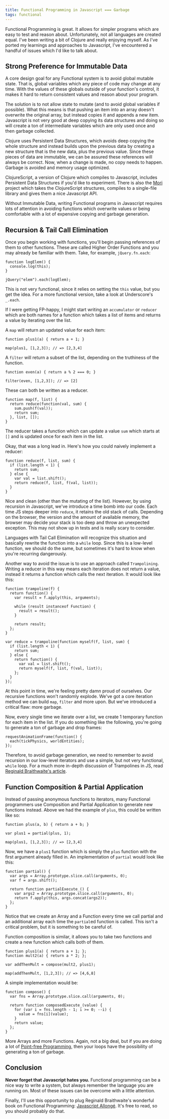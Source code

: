 ```yaml
---
title: Functional Programming in Javascript === Garbage
tags: functional
---
```


Functional Programming is great. It allows for simpler programs which are easy to test and reason about. Unfortunately, not all languages are created equal. I've been writing a bit of Clojure and really enjoying myself. As I've ported my learnings and approaches to Javascript, I've encountered a handful of issues which I'd like to talk about.

## Strong Preference for Immutable Data

A core design goal for any Functional system is to avoid global mutable state. That is, global variables which any piece of code may change at any time. With the values of these globals outside of your function's control, it makes it hard to return consistent values and reason about your program.

The solution is to not allow state to mutate (and to avoid global variables if possible). What this means is that pushing an item into an array doesn't overwrite the original array, but instead copies it and appends a new item. Javascript is not very good at deep copying its data structures and doing so will create a ton of intermediate variables which are only used once and then garbage collected.

Clojure uses Persistent Data Structures, which avoids deep copying the whole structure and instead builds upon the previous data by creating a new structure that is the new data, plus the previous value. Since these pieces of data are immutable, we can be assured these references will always be correct. Now, when a change is made, no copy needs to happen. Garbage is avoided and memory usage optimized.

ClojureScript, a version of Clojure which compiles to Javascript, includes Persistent Data Structures if you'd like to experiment. There is also the [Mori](https://github.com/swannodette/mori) project which takes the ClojureScript structures, compiles to a single-file library and gives them a nice Javascript API.

Without Immutable Data, writing Functional programs in Javascript requires lots of attention in avoiding functions which overwrite values or being comfortable with a lot of expensive copying and garbage generation.

## Recursion & Tail Call Elimination

Once you begin working with functions, you'll begin passing references of them to other functions. These are called Higher Order Functions and you may already be familiar with them. Take, for example, `jQuery.fn.each`:

    function logElem() {
      console.log(this);
    }

    jQuery("elem").each(logElem);

This is not very functional, since it relies on setting the `this` value, but you get the idea. For a more functional version, take a look at Underscore's `_.each`.

If I were getting FP-happy, I might start writing an `accumulator` or `reducer` which are both names for a function which takes a list of items and returns a value by iterating over the list.

A `map` will return an updated value for each item:

    function plus1(a) { return a + 1; }

    map(plus1, [1,2,3]); // => [2,3,4]

A `filter` will return a subset of the list, depending on the truthiness of the function.

    function even(a) { return a % 2 === 0; }

    filter(even, [1,2,3]); // => [2]

These can both be written as a reducer.

    function map(f, list) {
      return reduce(function(val, sum) {
        sum.push(f(val));
        return sum;
      }, list, []);
    }

The reducer takes a function which can update a value `sum` which starts at `[]` and is updated once for each item in the list.

Okay, that was a long lead in. Here's how you could naively implement a reducer:

    function reduce(f, list, sum) {
      if (list.length < 1) {
        return sum;
      } else {
        var val = list.shift();
        return reduce(f, list, f(val, list));
      }
    }

Nice and clean (other than the mutating of the list). However, by using recursion in Javascript, we've introduce a time bomb into our code. Each time JS steps deeper into `reduce`, it retains the old stack of calls. Depending on the browser, the version and the amount of available memory, the browser may decide your stack is too deep and throw an unexpected exception. This may not show up in tests and is really scary to consider.

Languages with Tail Call Elimination will recognize this situation and basically rewrite the function into a `while` loop. Since this is a low-level function, we should do the same, but sometimes it's hard to know when you're recurring dangerously.

Another way to avoid the issue is to use an approach called `Trampolining`. Writing a reducer in this way means each iteration does not return a value, instead it returns a function which calls the next iteration. It would look like this:

    function trampoline(f) {
      return function() {
        var result = f.apply(this, arguments);

        while (result instanceof Function) {
          result = result();
        }

        return result;
      };
    }

    var reduce = trampoline(function myself(f, list, sum) {
      if (list.length < 1) {
        return sum;
      } else {
        return function() {
          var val = list.shift();
          return myself(f, list, f(val, list));
        };
      }
    });

At this point in time, we're feeling pretty damn proud of ourselves. Our recursive functions won't randomly explode. We've got a core iteration method we can build `map`, `filter` and more upon. But we've introduced a critical flaw: more garbage.

Now, every single time we iterate over a list, we create 1 temporary function for each item in the list. If you do something like the following, you're going to generate a ton of garbage and drop frames:

    requestAnimationFrame(function() {
      each(tickPhysics, worldEntities);
    });

Therefore, to avoid garbage generation, we need to remember to avoid recursion in our low-level iterators and use a simple, but not very functional, `while` loop. For a much more in-depth discussion of Trampolines in JS, read [Reginald Braithwaite's article](http://raganwald.com/2013/03/28/trampolines-in-javascript.html).

## Function Composition & Partial Application

Instead of passing anonymous functions to iterators, many Functional programmers use Composition and Partial Application to generate new functions instead. Above we had the example of `plus`, this could be written like so:

    function plus(a, b) { return a + b; }

    var plus1 = partial(plus, 1);

    map(plus1, [1,2,3]); // => [2,3,4]

Now, we have a `plus1` function which is simply the `plus` function with the first argument already filled in. An implementation of `partial` would look like this:

    function partial() {
      var args = Array.prototype.slice.call(arguments, 0);
      var f = args.shift();

      return function partialExecute_() {
        var args2 = Array.prototype.slice.call(arguments, 0);
        return f.apply(this, args.concat(args2));
      };
    }

Notice that we create an Array and a Function every time we call partial and an additional array each time the `partial`ed function is called. This isn't a critical problem, but it is something to be careful of.

Function composition is similar, it allows you to take two functions and create a new function which calls both of them.

    function plus1(a) { return a + 1; };
    function mult2(a) { return a * 2; };

    var addThenMult = compose(mult2, plus1);

    map(addThenMult, [1,2,3]); // => [4,6,8]

A simple implementation would be:

    function compose() {
      var fns = Array.prototype.slice.call(arguments, 0);

      return function composedExecute_(value) {
        for (var i = fns.length - 1; i >= 0; --i) {
          value = fns[i](value);
        }
        return value;
      };
    }

More Arrays and more Functions. Again, not a big deal, but if you are doing a lot of [Point-free Programming](http://en.wikipedia.org/wiki/Tacit_programming), then your loops have the possibility of generating a ton of garbage.

## Conclusion

**Never forget that Javascript hates you.** Functional programming can be a nice way to write a system, but always remember the language you are running on. Most of these issues can be overcome with a little attention.

Finally, I'll use this opportunity to plug Reginald Braithwaite's wonderful book on Functional Programming: [Javascript Allongé](https://leanpub.com/javascript-allonge/read). It's free to read, so you should probably do that.